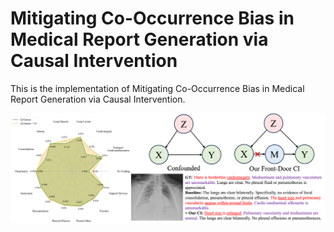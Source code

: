 # Mitigating Co-Occurrence Bias in Medical Report Generation via Causal Intervention
This is the implementation of Mitigating Co-Occurrence Bias in Medical Report Generation via Causal Intervention.

<div align=center>

<img src="figure.png" width="1024" />

</div>
